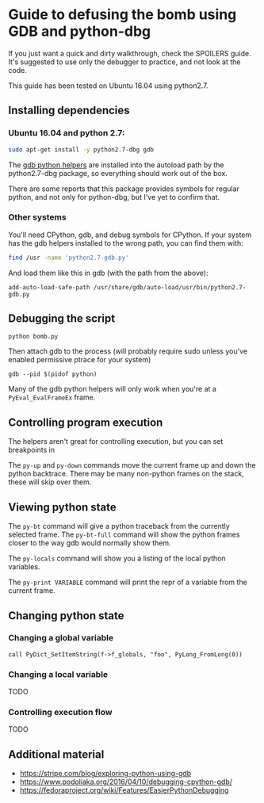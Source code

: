 
# Guide to defusing the bomb using GDB and python-dbg

If you just want a quick and dirty walkthrough, check the SPOILERS guide.
It's suggested to use only the debugger to practice, and not look at the code.

This guide has been tested on Ubuntu 16.04 using python2.7.

## Installing dependencies

### Ubuntu 16.04 and python 2.7:

```bash
sudo apt-get install -y python2.7-dbg gdb
```

The [gdb python helpers][gdb-python-helpers-2.7] are installed into the autoload path by the python2.7-dbg package, so everything should work out of the box.

There are some reports that this package provides symbols for regular python, and not only for python-dbg, but I've yet to confirm that.

[gdb-python-helpers-2.7]: https://github.com/python/cpython/blob/2.7/Tools/gdb/libpython.py

### Other systems

You'll need CPython, gdb, and debug symbols for CPython.
If your system has the gdb helpers installed to the wrong path, you can find them with:

```bash
find /usr -name 'python2.7-gdb.py'
```

And load them like this in gdb (with the path from the above):

```gdb
add-auto-load-safe-path /usr/share/gdb/auto-load/usr/bin/python2.7-gdb.py
```

## Debugging the script

```
python bomb.py
```

Then attach gdb to the process (will probably require sudo unless you've enabled permissive ptrace for your system)

```
gdb --pid $(pidof python)
```

Many of the gdb python helpers will only work when you're at a `PyEval_EvalFrameEx` frame.

## Controlling program execution

The helpers aren't great for controlling execution, but you can set breakpoints in 

The `py-up` and `py-down` commands move the current frame up and down the python backtrace.
There may be many non-python frames on the stack, these will skip over them.

## Viewing python state

The `py-bt` command will give a python traceback from the currently selected frame.
The `py-bt-full` command will show the python frames closer to the way gdb would normally show them.

The `py-locals` command will show you a listing of the local python variables.

The `py-print VARIABLE` command will print the repr of a variable from the current frame.

## Changing python state

### Changing a global variable

```
call PyDict_SetItemString(f->f_globals, "foo", PyLong_FromLong(0))
```

### Changing a local variable

TODO

### Controlling execution flow

TODO

## Additional material

* https://stripe.com/blog/exploring-python-using-gdb
* https://www.podoliaka.org/2016/04/10/debugging-cpython-gdb/
* https://fedoraproject.org/wiki/Features/EasierPythonDebugging
